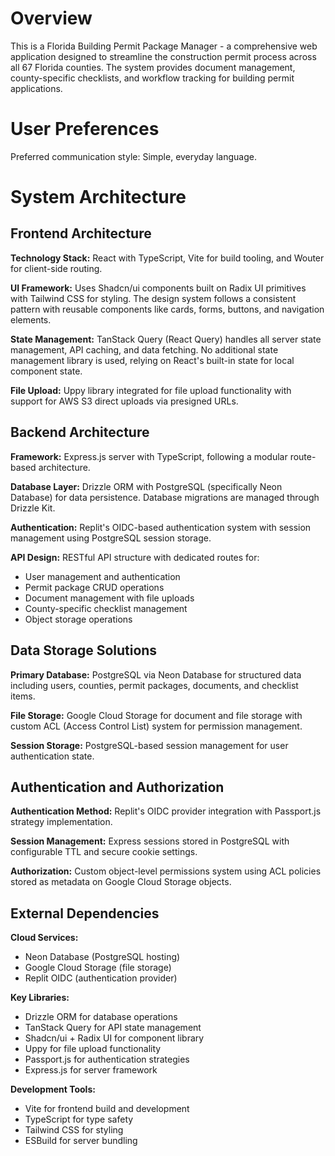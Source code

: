 # Overview

This is a Florida Building Permit Package Manager - a comprehensive web application designed to streamline the construction permit process across all 67 Florida counties. The system provides document management, county-specific checklists, and workflow tracking for building permit applications.

# User Preferences

Preferred communication style: Simple, everyday language.

# System Architecture

## Frontend Architecture

**Technology Stack:** React with TypeScript, Vite for build tooling, and Wouter for client-side routing.

**UI Framework:** Uses Shadcn/ui components built on Radix UI primitives with Tailwind CSS for styling. The design system follows a consistent pattern with reusable components like cards, forms, buttons, and navigation elements.

**State Management:** TanStack Query (React Query) handles all server state management, API caching, and data fetching. No additional state management library is used, relying on React's built-in state for local component state.

**File Upload:** Uppy library integrated for file upload functionality with support for AWS S3 direct uploads via presigned URLs.

## Backend Architecture

**Framework:** Express.js server with TypeScript, following a modular route-based architecture.

**Database Layer:** Drizzle ORM with PostgreSQL (specifically Neon Database) for data persistence. Database migrations are managed through Drizzle Kit.

**Authentication:** Replit's OIDC-based authentication system with session management using PostgreSQL session storage.

**API Design:** RESTful API structure with dedicated routes for:
- User management and authentication
- Permit package CRUD operations
- Document management with file uploads
- County-specific checklist management
- Object storage operations

## Data Storage Solutions

**Primary Database:** PostgreSQL via Neon Database for structured data including users, counties, permit packages, documents, and checklist items.

**File Storage:** Google Cloud Storage for document and file storage with custom ACL (Access Control List) system for permission management.

**Session Storage:** PostgreSQL-based session management for user authentication state.

## Authentication and Authorization

**Authentication Method:** Replit's OIDC provider integration with Passport.js strategy implementation.

**Session Management:** Express sessions stored in PostgreSQL with configurable TTL and secure cookie settings.

**Authorization:** Custom object-level permissions system using ACL policies stored as metadata on Google Cloud Storage objects.

## External Dependencies

**Cloud Services:**
- Neon Database (PostgreSQL hosting)
- Google Cloud Storage (file storage)
- Replit OIDC (authentication provider)

**Key Libraries:**
- Drizzle ORM for database operations
- TanStack Query for API state management
- Shadcn/ui + Radix UI for component library
- Uppy for file upload functionality
- Passport.js for authentication strategies
- Express.js for server framework

**Development Tools:**
- Vite for frontend build and development
- TypeScript for type safety
- Tailwind CSS for styling
- ESBuild for server bundling